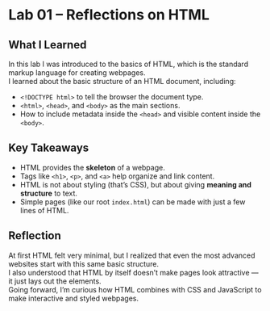 # Lab 01 – Reflections on HTML

## What I Learned
In this lab I was introduced to the basics of HTML, which is the standard markup language for creating webpages.  
I learned about the basic structure of an HTML document, including:

- `<!DOCTYPE html>` to tell the browser the document type.
- `<html>`, `<head>`, and `<body>` as the main sections.
- How to include metadata inside the `<head>` and visible content inside the `<body>`.

## Key Takeaways
- HTML provides the **skeleton** of a webpage.  
- Tags like `<h1>`, `<p>`, and `<a>` help organize and link content.  
- HTML is not about styling (that’s CSS), but about giving **meaning and structure** to text.  
- Simple pages (like our root `index.html`) can be made with just a few lines of HTML.

## Reflection
At first HTML felt very minimal, but I realized that even the most advanced websites start with this same basic structure.  
I also understood that HTML by itself doesn’t make pages look attractive — it just lays out the elements.  
Going forward, I’m curious how HTML combines with CSS and JavaScript to make interactive and styled webpages.
